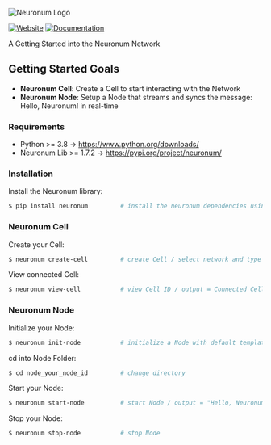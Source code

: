 ![Neuronum Logo](https://neuronum.net/static/logo_pip.png "Neuronum")

[![Website](https://img.shields.io/badge/Website-Neuronum-blue)](https://neuronum.net) [![Documentation](https://img.shields.io/badge/Docs-Read%20now-green)](https://github.com/neuronumcybernetics/neuronum)

A Getting Started into the Neuronum Network

## Getting Started Goals
- **Neuronum Cell**: Create a Cell to start interacting with the Network
- **Neuronum Node**: Setup a Node that streams and syncs the message: Hello, Neuronum! in real-time


### Requirements
- Python >= 3.8 -> https://www.python.org/downloads/
- Neuronum Lib >= 1.7.2 -> https://pypi.org/project/neuronum/


### Installation
Install the Neuronum library:
```sh
$ pip install neuronum         # install the neuronum dependencies using pip
```

### Neuronum Cell
Create your Cell:
```sh
$ neuronum create-cell         # create Cell / select network and type
```

View connected Cell:
```sh
$ neuronum view-cell           # view Cell ID / output = Connected Cell: 'your_cell_id'"
```

### Neuronum Node
Initialize your Node:
```sh
$ neuronum init-node           # initialize a Node with default template
```

cd into Node Folder:
```sh
$ cd node_your_node_id         # change directory
```

Start your Node:
```sh
$ neuronum start-node          # start Node / output = "Hello, Neuronum!"
```

Stop your Node:
```sh
$ neuronum stop-node           # stop Node
```
